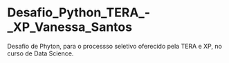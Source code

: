 # Desafio_Python_TERA_-_XP_Vanessa_Santos

Desafio de Phyton, para o processso seletivo oferecido pela TERA e XP, no curso de Data Science. 
